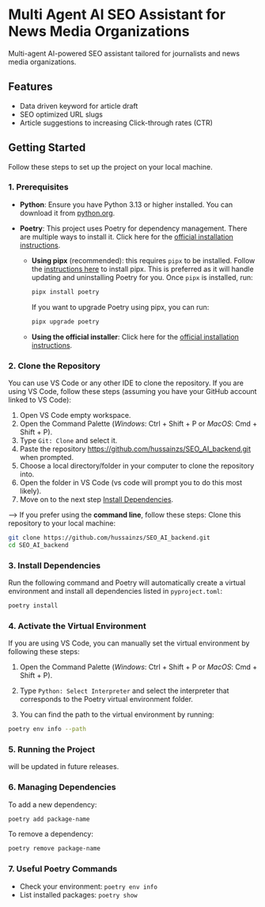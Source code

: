 # Multi Agent AI SEO Assistant for News Media Organizations

Multi-agent AI-powered SEO assistant tailored for journalists and news media organizations. 

## Features

- Data driven keyword for article draft
- SEO optimized URL slugs
- Article suggestions to increasing Click-through rates (CTR)

## Getting Started

Follow these steps to set up the project on your local machine.

### 1. Prerequisites

- **Python**: Ensure you have Python 3.13 or higher installed. You can download it from [python.org](https://www.python.org/downloads/).
- **Poetry**: This project uses Poetry for dependency management. There are multiple ways to install it. Click here for the [official installation instructions](https://python-poetry.org/docs/).

  - **Using pipx** (recommended): this requires `pipx` to be installed. Follow the [instructions here](https://pipx.pypa.io/stable/installation/) to install pipx. This is preferred as it will handle updating and uninstalling Poetry for you. Once `pipx` is installed, run:

    ```bash
    pipx install poetry
    ```
    If you want to upgrade Poetry using pipx, you can run:

    ```bash
    pipx upgrade poetry
    ```

  - **Using the official installer**: Click here for the [official installation instructions](https://python-poetry.org/docs/#installing-with-the-official-installer).

### 2. Clone the Repository

You can use VS Code or any other IDE to clone the repository. If you are using VS Code, follow these steps (assuming you have your GitHub account linked to VS Code):
1. Open VS Code empty workspace.
2. Open the Command Palette (_Windows_: Ctrl + Shift + P or _MacOS_: Cmd + Shift + P).
3. Type `Git: Clone` and select it.
4. Paste the repository https://github.com/hussainzs/SEO_AI_backend.git when prompted.
5. Choose a local directory/folder in your computer to clone the repository into.
6. Open the folder in VS Code (vs code will prompt you to do this most likely).
7. Move on to the next step [Install Dependencies](#3-install-dependencies).


--> If you prefer using the **command line**, follow these steps:
Clone this repository to your local machine:

```bash
git clone https://github.com/hussainzs/SEO_AI_backend.git
cd SEO_AI_backend
```

### 3. Install Dependencies

Run the following command and Poetry will automatically create a virtual environment and install all dependencies listed in `pyproject.toml`:

```bash
poetry install
```

### 4. Activate the Virtual Environment

If you are using VS Code, you can manually set the virtual environment by following these steps:
1. Open the Command Palette (_Windows_: Ctrl + Shift + P or _MacOS_: Cmd + Shift + P).

2. Type `Python: Select Interpreter` and select the interpreter that corresponds to the Poetry virtual environment folder.
3. You can find the path to the virtual environment by running:

```bash
poetry env info --path
```
### 5. Running the Project

will be updated in future releases.

### 6. Managing Dependencies

To add a new dependency:

```bash
poetry add package-name
```

To remove a dependency:

```bash
poetry remove package-name
```

### 7. Useful Poetry Commands

- Check your environment: `poetry env info`
- List installed packages: `poetry show`

